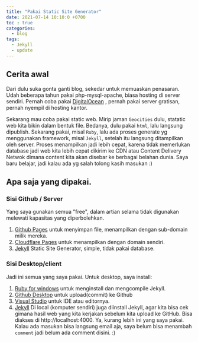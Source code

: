```yaml
---
title: "Pakai Static Site Generator"
date: 2021-07-14 10:10:0 +0700
toc : true
categories:
  - blog
tags:
  - Jekyll
  - update
---
```

## Cerita awal
Dari dulu suka gonta ganti blog, sekedar untuk memuaskan penasaran. Udah beberapa tahun pakai php-mysql-apache, biasa hosting di server sendiri. Pernah coba pakai [DigitalOcean](https://digitalocean.com) , pernah pakai server gratisan, pernah nyempil di hosting kantor.

Sekarang mau coba pakai static web. Mirip jaman `Geocities` dulu, statatic web kita bikin dalam bentuk file. Bedanya, dulu pakai `html`, lalu langsung dipublish. Sekarang pakai, misal `Ruby`, lalu ada proses generate yg menggunakan framework, misal `Jekyll`, setelah itu langsung ditampilkan oleh server. Proses menampilkan jadi lebih cepat, karena tidak memerlukan database jadi web kita lebih cepat dikirim ke CDN atau Content Delivery Netwok dimana content kita akan disebar ke berbagai belahan dunia. Saya baru belajar, jadi kalau ada yg salah tolong kasih masukan :) 

## Apa saja yang dipakai.
### Sisi Github / Server
Yang saya gunakan semua "free", dalam artian selama tidak digunakan melewati kapasitas yang diperbolehkan. 
1. [Github Pages](https://github.com) untuk menyimpan file, menampilkan dengan sub-domain milik mereka.
2. [Cloudflare Pages](https://cloudflare.com) untuk menampilkan dengan domain sendiri.
3. [Jekyll](https://jekyllrb.com) Static Site Generator, simple, tidak pakai database. 
### Sisi Desktop/client
Jadi ini semua yang saya pakai. Untuk desktop, saya install:
1. [Ruby for windows](https://rubyinstaller.org/downloads/) untuk menginstall dan mengcompile Jekyll.
2. [Github Desktop](https://desktop.gihub.com) untuk upload(commit) ke Github
3. [Visual Studio](https://visualstudio.com) untuk IDE atau editornya.
4. [Jekyll](https://jekyllrb.com) Di local (komputer sendiri) juga diinstall Jekyll, agar kita bisa cek gimana hasil web yang kita kerjakan sebelum kita upload ke GitHub. Bisa diakses di http://localhost:4000. 
Ya, kurang lebih ini yang saya pakai. Kalau ada masukan bisa langsung email aja, saya belum bisa menambah `comment` jadi belum ada comment disini. :) 
